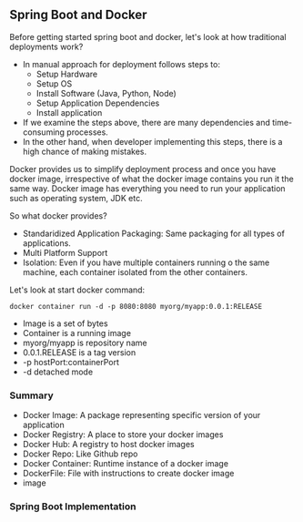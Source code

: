 ## Spring Boot and Docker

Before getting started spring boot and docker, let's look at how traditional deployments work?
* In manual approach for deployment follows steps to:
    * Setup Hardware
    * Setup OS
    * Install Software (Java, Python, Node)
    * Setup Application Dependencies
    * Install application
* If we examine the steps above, there are many dependencies and time-consuming processes.
* In the other hand, when developer implementing this steps, there is a high chance of making mistakes.

Docker provides us to simplify deployment process and once you have docker image, irrespective of what the docker image contains you run it the same way.
Docker image has everything you need to run your application such as operating system, JDK etc.

So what docker provides?
* Standaridized Application Packaging: Same packaging for all types of applications.
* Multi Platform Support
* Isolation: Even if you have multiple containers running o the same machine, each container isolated from the other containers.

Let's look at start docker command:
````shell
docker container run -d -p 8080:8080 myorg/myapp:0.0.1:RELEASE
````
* Image is a set of bytes
* Container is a running image
* myorg/myapp is repository name
* 0.0.1.RELEASE is a tag version
* -p hostPort:containerPort
* -d detached mode

### Summary
* Docker Image: A package representing specific version of your application
* Docker Registry: A place to store your docker images
* Docker Hub: A registry to host docker images
* Docker Repo: Like Github repo
* Docker Container: Runtime instance of a docker image
* DockerFile: File with instructions to create docker image
* image

### Spring Boot Implementation
